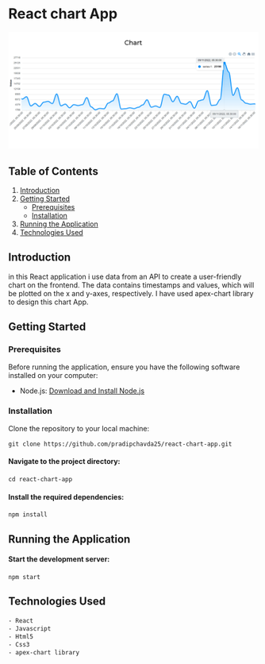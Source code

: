 # React chart App

![App Screenshot](./src/React-App.png)

## Table of Contents

1. [Introduction](#introduction)
2. [Getting Started](#getting-started)
   - [Prerequisites](#prerequisites)
   - [Installation](#installation)
3. [Running the Application](#running-the-application)
4. [Technologies Used](#technologies-used)

## Introduction

in this React application i use data from an API to create a user-friendly chart on the frontend. The data contains timestamps and values, which will be plotted on the x and y-axes, respectively. I have used apex-chart library to design this chart App.

## Getting Started

### Prerequisites

Before running the application, ensure you have the following software installed on your computer:

- Node.js: [Download and Install Node.js](https://nodejs.org/)

### Installation

Clone the repository to your local machine:

   ```
   git clone https://github.com/pradipchavda25/react-chart-app.git
   ```

#### Navigate to the project directory:

    cd react-chart-app

#### Install the required dependencies:

    npm install

## Running the Application

#### Start the development server:

    npm start

## Technologies Used

    - React
    - Javascript
    - Html5
    - Css3
    - apex-chart library

